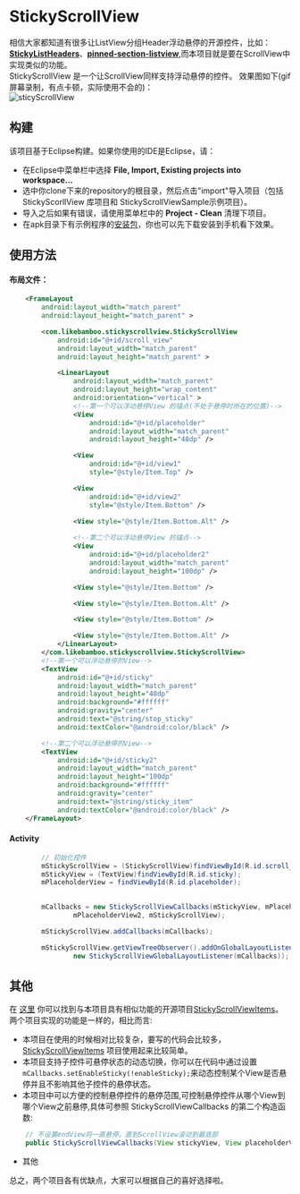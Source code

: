 StickyScrollView
========================
相信大家都知道有很多让ListView分组Header浮动悬停的开源控件，比如：**[StickyListHeaders](https://github.com/emilsjolander/StickyListHeaders)**、**[pinned-section-listview](https://github.com/beworker/pinned-section-listview)**,而本项目就是要在ScrollView中实现类似的功能。  
StickyScrollView 是一个让ScrollView同样支持浮动悬停的控件。
效果图如下(gif屏幕录制，有点卡顿，实际使用不会的)：  
![sticyScrollView](https://raw.github.com/likebamboo/StickyScrollView/master/ScreenCapture/screen.gif)

构建
----
该项目基于Eclipse构建。如果你使用的IDE是Eclipse，请：
* 在Eclipse中菜单栏中选择 **File, Import, Existing projects into workspace...**
* 选中你clone下来的repository的根目录，然后点击"import"导入项目（包括StickyScorllView 库项目和 StickyScrollViewSample示例项目）。
* 导入之后如果有错误，请使用菜单栏中的 **Project - Clean** 清理下项目。
* 在apk目录下有示例程序的[安装包](https://github.com/likebamboo/StickyScrollView/tree/master/apk)，你也可以先下载安装到手机看下效果。

使用方法
---------

#### 布局文件： 

``` xml
    <FrameLayout
        android:layout_width="match_parent"
        android:layout_height="match_parent" >

        <com.likebamboo.stickyscrollview.StickyScrollView
            android:id="@+id/scroll_view"
            android:layout_width="match_parent"
            android:layout_height="match_parent" >

            <LinearLayout
                android:layout_width="match_parent"
                android:layout_height="wrap_content"
                android:orientation="vertical" >
                <!--第一个可以浮动悬停View 的锚点(不处于悬停时所在的位置)-->
                <View
                    android:id="@+id/placeholder"
                    android:layout_width="match_parent"
                    android:layout_height="48dp" />

                <View
                    android:id="@+id/view1"
                    style="@style/Item.Top" />

                <View
                    android:id="@+id/view2"
                    style="@style/Item.Bottom" />

                <View style="@style/Item.Bottom.Alt" />
                
                <!--第二个可以浮动悬停View 的锚点-->
                <View
                    android:id="@+id/placeholder2"
                    android:layout_width="match_parent"
                    android:layout_height="100dp" />

                <View style="@style/Item.Bottom" />

                <View style="@style/Item.Bottom.Alt" />

                <View style="@style/Item.Bottom" />

                <View style="@style/Item.Bottom.Alt" />
            </LinearLayout>
        </com.likebamboo.stickyscrollview.StickyScrollView>
        <!--第一个可以浮动悬停的View-->
        <TextView
            android:id="@+id/sticky"
            android:layout_width="match_parent"
            android:layout_height="48dp"
            android:background="#ffffff"
            android:gravity="center"
            android:text="@string/stop_sticky"
            android:textColor="@android:color/black" />

        <!--第二个可以浮动悬停的View-->
        <TextView
            android:id="@+id/sticky2"
            android:layout_width="match_parent"
            android:layout_height="100dp"
            android:background="#ffffff"
            android:gravity="center"
            android:text="@string/sticky_item"
            android:textColor="@android:color/black" />
    </FrameLayout>
```


#### Activity
  
``` java
        // 初始化控件
        mStickyScrollView = (StickyScrollView)findViewById(R.id.scroll_view);
        mStickyView = (TextView)findViewById(R.id.sticky);
        mPlaceholderView = findViewById(R.id.placeholder);

        
        mCallbacks = new StickyScrollViewCallbacks(mStickyView, mPlaceholderView,
                mPlaceholderView2, mStickyScrollView);

        mStickyScrollView.addCallbacks(mCallbacks);

        mStickyScrollView.getViewTreeObserver().addOnGlobalLayoutListener(
                new StickyScrollViewGlobalLayoutListener(mCallbacks));

```  

其他
------
在 [这里](https://github.com/emilsjolander/StickyScrollViewItems) 你可以找到与本项目具有相似功能的开源项目[StickyScrollViewItems](https://github.com/emilsjolander/StickyScrollViewItems)。  
两个项目实现的功能是一样的，相比而言:  
* 本项目在使用的时候相对比较复杂，要写的代码会比较多，[StickyScrollViewItems](https://github.com/emilsjolander/StickyScrollViewItems) 项目使用起来比较简单。
* 本项目支持子控件可悬停状态的动态切换，你可以在代码中通过设置``mCallbacks.setEnableSticky(!enableSticky);``来动态控制某个View是否悬停并且不影响其他子控件的悬停状态。  
* 本项目中可以方便的控制悬停控件的悬停范围,可控制悬停控件从哪个View到哪个View之前悬停,具体可参照 StickyScrollViewCallbacks 的第二个构造函数:
``` java  
    // 不设置endView将一直悬停，直到ScrollView滚动到最底部
    public StickyScrollViewCallbacks(View stickyView, View placeholderView, View endView,StickyScrollView observableScrollView) 
```
* 其他 

总之，两个项目各有优缺点，大家可以根据自己的喜好选择啦。
